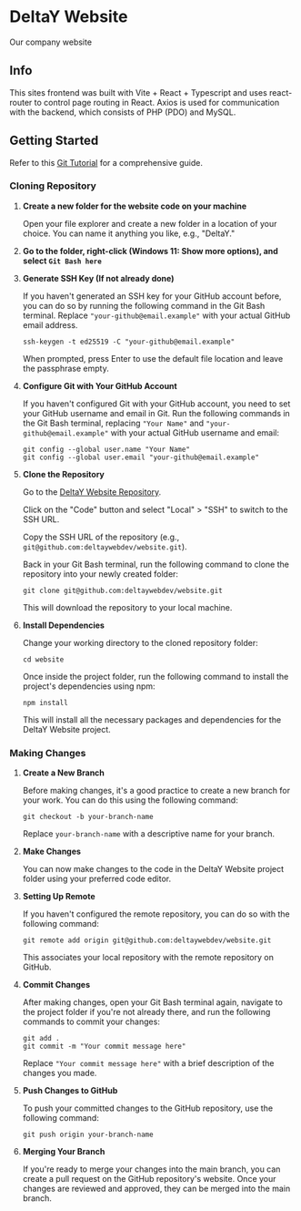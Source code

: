 # DeltaY Website
Our company website

## Info
This sites frontend was built with Vite + React + Typescript and uses react-router to control page routing in React.
Axios is used for communication with the backend, which consists of PHP (PDO) and MySQL.

## Getting Started
Refer to this [Git Tutorial](https://www.atlassian.com/git/tutorials) for a comprehensive guide.

### Cloning Repository
1. **Create a new folder for the website code on your machine**

   Open your file explorer and create a new folder in a location of your choice. You can name it anything you like, e.g., "DeltaY."

2. **Go to the folder, right-click (Windows 11: Show more options), and select `Git Bash here`**

3. **Generate SSH Key (If not already done)**

   If you haven't generated an SSH key for your GitHub account before, you can do so by running the following command in the Git Bash terminal. Replace `"your-github@email.example"` with your actual GitHub email address.

   ```shell
   ssh-keygen -t ed25519 -C "your-github@email.example"
   ```

   When prompted, press Enter to use the default file location and leave the passphrase empty.

4. **Configure Git with Your GitHub Account**

   If you haven't configured Git with your GitHub account, you need to set your GitHub username and email in Git. Run the following commands in the Git Bash terminal, replacing `"Your Name"` and `"your-github@email.example"` with your actual GitHub username and email:

   ```shell
   git config --global user.name "Your Name"
   git config --global user.email "your-github@email.example"
   ```
5. **Clone the Repository**

   Go to the [DeltaY Website Repository](https://github.com/deltaywebdev/website).

   Click on the "Code" button and select "Local" > "SSH" to switch to the SSH URL.

   Copy the SSH URL of the repository (e.g., `git@github.com:deltaywebdev/website.git`).

   Back in your Git Bash terminal, run the following command to clone the repository into your newly created folder:

   ```shell
   git clone git@github.com:deltaywebdev/website.git
   ```

   This will download the repository to your local machine.

6. **Install Dependencies**

   Change your working directory to the cloned repository folder:

   ```shell
   cd website
   ```

   Once inside the project folder, run the following command to install the project's dependencies using npm:

   ```shell
   npm install
   ```

   This will install all the necessary packages and dependencies for the DeltaY Website project.

### Making Changes
1. **Create a New Branch**

   Before making changes, it's a good practice to create a new branch for your work. You can do this using the following command:

   ```shell
   git checkout -b your-branch-name
   ```

   Replace `your-branch-name` with a descriptive name for your branch.

2. **Make Changes**

   You can now make changes to the code in the DeltaY Website project folder using your preferred code editor.

3. **Setting Up Remote**

    If you haven't configured the remote repository, you can do so with the following command:

    ```shell
    git remote add origin git@github.com:deltaywebdev/website.git
    ```

    This associates your local repository with the remote repository on GitHub.
 
4. **Commit Changes**

   After making changes, open your Git Bash terminal again, navigate to the project folder if you're not already there, and run the following commands to commit your changes:

   ```shell
   git add .
   git commit -m "Your commit message here"
   ```

   Replace `"Your commit message here"` with a brief description of the changes you made.

5. **Push Changes to GitHub**

   To push your committed changes to the GitHub repository, use the following command:

   ```shell
   git push origin your-branch-name
   ```

6. **Merging Your Branch**

    If you're ready to merge your changes into the main branch, you can create a pull request on the GitHub repository's website. Once your changes are reviewed and approved, they can be merged into the main branch.
